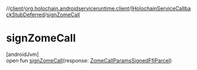 //[client](../../../index.md)/[org.holochain.androidserviceruntime.client](../index.md)/[IHolochainServiceCallbackStubDeferred](index.md)/[signZomeCall](sign-zome-call.md)

# signZomeCall

[androidJvm]\
open fun [signZomeCall](sign-zome-call.md)(response: [ZomeCallParamsSignedFfiParcel](../-zome-call-params-signed-ffi-parcel/index.md))